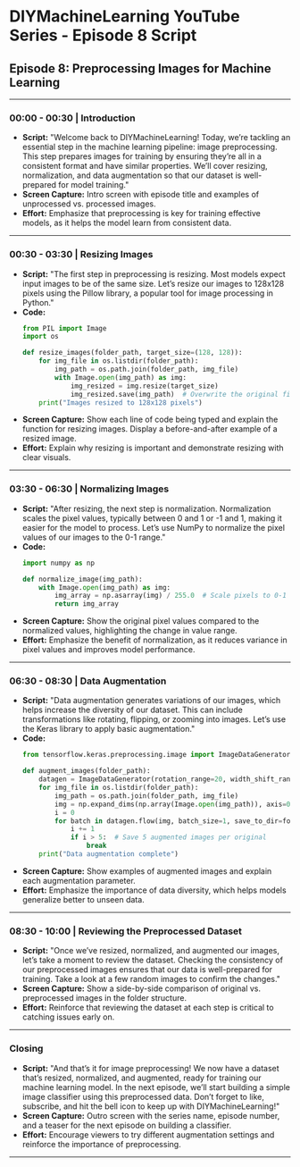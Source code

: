 
# DIYMachineLearning YouTube Series - Episode 8 Script

## Episode 8: Preprocessing Images for Machine Learning

---

### 00:00 - 00:30 | Introduction
- **Script:** "Welcome back to DIYMachineLearning! Today, we’re tackling an essential step in the machine learning pipeline: image preprocessing. This step prepares images for training by ensuring they’re all in a consistent format and have similar properties. We’ll cover resizing, normalization, and data augmentation so that our dataset is well-prepared for model training."
- **Screen Capture:** Intro screen with episode title and examples of unprocessed vs. processed images.
- **Effort:** Emphasize that preprocessing is key for training effective models, as it helps the model learn from consistent data.

---

### 00:30 - 03:30 | Resizing Images
- **Script:** "The first step in preprocessing is resizing. Most models expect input images to be of the same size. Let’s resize our images to 128x128 pixels using the Pillow library, a popular tool for image processing in Python."
- **Code:**
  ```python
  from PIL import Image
  import os

  def resize_images(folder_path, target_size=(128, 128)):
      for img_file in os.listdir(folder_path):
          img_path = os.path.join(folder_path, img_file)
          with Image.open(img_path) as img:
              img_resized = img.resize(target_size)
              img_resized.save(img_path)  # Overwrite the original file
      print("Images resized to 128x128 pixels")
  ```
- **Screen Capture:** Show each line of code being typed and explain the function for resizing images. Display a before-and-after example of a resized image.
- **Effort:** Explain why resizing is important and demonstrate resizing with clear visuals.

---

### 03:30 - 06:30 | Normalizing Images
- **Script:** "After resizing, the next step is normalization. Normalization scales the pixel values, typically between 0 and 1 or -1 and 1, making it easier for the model to process. Let’s use NumPy to normalize the pixel values of our images to the 0-1 range."
- **Code:**
  ```python
  import numpy as np

  def normalize_image(img_path):
      with Image.open(img_path) as img:
          img_array = np.asarray(img) / 255.0  # Scale pixels to 0-1
          return img_array
  ```
- **Screen Capture:** Show the original pixel values compared to the normalized values, highlighting the change in value range.
- **Effort:** Emphasize the benefit of normalization, as it reduces variance in pixel values and improves model performance.

---

### 06:30 - 08:30 | Data Augmentation
- **Script:** "Data augmentation generates variations of our images, which helps increase the diversity of our dataset. This can include transformations like rotating, flipping, or zooming into images. Let’s use the Keras library to apply basic augmentation."
- **Code:**
  ```python
  from tensorflow.keras.preprocessing.image import ImageDataGenerator

  def augment_images(folder_path):
      datagen = ImageDataGenerator(rotation_range=20, width_shift_range=0.1, height_shift_range=0.1, horizontal_flip=True)
      for img_file in os.listdir(folder_path):
          img_path = os.path.join(folder_path, img_file)
          img = np.expand_dims(np.array(Image.open(img_path)), axis=0)  # Expand dimensions to match datagen
          i = 0
          for batch in datagen.flow(img, batch_size=1, save_to_dir=folder_path, save_prefix='aug', save_format='jpeg'):
              i += 1
              if i > 5:  # Save 5 augmented images per original
                  break
      print("Data augmentation complete")
  ```
- **Screen Capture:** Show examples of augmented images and explain each augmentation parameter.
- **Effort:** Emphasize the importance of data diversity, which helps models generalize better to unseen data.

---

### 08:30 - 10:00 | Reviewing the Preprocessed Dataset
- **Script:** "Once we’ve resized, normalized, and augmented our images, let’s take a moment to review the dataset. Checking the consistency of our preprocessed images ensures that our data is well-prepared for training. Take a look at a few random images to confirm the changes."
- **Screen Capture:** Show a side-by-side comparison of original vs. preprocessed images in the folder structure.
- **Effort:** Reinforce that reviewing the dataset at each step is critical to catching issues early on.

---

### Closing
- **Script:** "And that’s it for image preprocessing! We now have a dataset that’s resized, normalized, and augmented, ready for training our machine learning model. In the next episode, we’ll start building a simple image classifier using this preprocessed data. Don’t forget to like, subscribe, and hit the bell icon to keep up with DIYMachineLearning!"
- **Screen Capture:** Outro screen with the series name, episode number, and a teaser for the next episode on building a classifier.
- **Effort:** Encourage viewers to try different augmentation settings and reinforce the importance of preprocessing.

---
